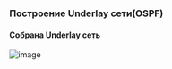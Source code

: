 ### Построение Underlay сети(OSPF)

#### Собрана Underlay сеть
![image](https://github.com/dsuvorov-gthb/dc-network-design/assets/169836298/950bcc47-d8c8-47ff-aaf3-651cd0e11b72)






